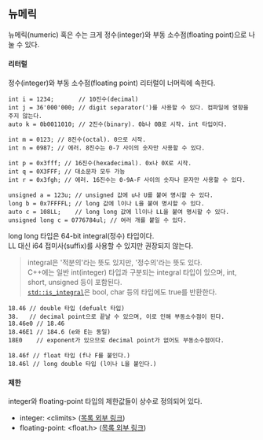 ## 뉴메릭
뉴메릭(numeric) 혹은 수는 크게 정수(integer)와 부동 소수점(floating point)으로 나눌 수 있다.

#### 리터럴
정수(integer)와 부동 소수점(floating point) 리터럴이 너머릭에 속한다.
```
int i = 1234;       // 10진수(decimal)
int j = 36'000'000; // digit separator(')를 사용할 수 있다. 컴파일에 영향을 주지 않는다.
auto k = 0b0011010; // 2진수(binary). 0b나 0B로 시작. int 타입이다.

int m = 0123; // 8진수(octal). 0으로 시작.
int n = 0987; // 에러. 8진수는 0-7 사이의 숫자만 사용할 수 있다.

int p = 0x3fff; // 16진수(hexadecimal). 0x나 0X로 시작.
int q = 0X3FFF; // 대소문자 모두 가능
int r = 0x3fgh; // 에러. 16진수는 0-9A-F 사이의 숫자나 문자만 사용할 수 있다.

unsigned a = 123u; // unsigned 값에 u나 U를 붙여 명시할 수 있다.
long b = 0x7FFFFL; // long 값에 l이나 L을 붙여 명시할 수 있다.
auto c = 108LL;    // long long 값에 ll이나 LL을 붙여 명시할 수 있다.
unsigned long c = 0776784ul; // 여러 개를 붙일 수 있다.
```
long long 타입은 64-bit integral(정수) 타입이다.  
LL 대신 i64 접미사(suffix)를 사용할 수 있지만 권장되지 않는다.
> integral은 '적분의'라는 뜻도 있지만, '정수의'라는 뜻도 있다.  
> C++에는 일반 int(integer) 타입과 구분되는 integral 타입이 있으며, int, short, unsigned 등이 포함된다.  
> [`std::is_integral`][1]은 bool, char 등의 타입에도 true를 반환한다.
```
18.46 // double 타입 (defualt 타입)
38.   // decimal point으로 끝날 수 있으며, 이로 인해 부동소수점이 된다.
18.46e0 // 18.46
18.46E1 // 184.6 (e와 E는 동일)
18E0    // exponent가 있으므로 decimal point가 없어도 부동소수점이다.

18.46f // float 타입 (f나 F를 붙인다.)
18.46l // long double 타입 (l이나 L을 붙인다.)
```

#### 제한
integer와 floating-point 타입의 제한값들이 상수로 정의되어 있다.
- integer: \<climits\> ([목록 외부 링크][2])
- floating-point: \<float.h\> ([목록 외부 링크][3])

[1]: https://docs.microsoft.com/en-us/cpp/standard-library/is-integral-class?view=msvc-170

[2]: https://docs.microsoft.com/en-us/cpp/cpp/integer-limits?view=msvc-170
[3]: https://docs.microsoft.com/en-us/cpp/cpp/floating-limits?view=msvc-170
